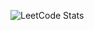 ![LeetCode Stats](https://leetcode.card.workers.dev/itaopro?theme=nord&font=baloo&extension=activity)
